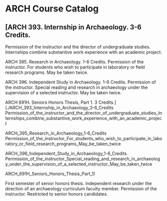 # ARCH Course Catalog

## [ARCH 393. Internship in Archaeology. 3-6 Credits.
Permission of the instructor and the director of undergraduate studies. Internships combine substantive work experience with an academic project.

ARCH 395. Research in Archaeology. 1-6 Credits.
Permission of the instructor. For students who wish to participate in laboratory or field research programs. May be taken twice.

ARCH 396. Independent Study in Archaeology. 1-6 Credits.
Permission of the instructor. Special reading and research in archaeology under the supervision of a selected instructor. May be taken twice.

ARCH 691H. Seniors Honors Thesis, Part 1. 3 Credits.](./ARCH_393_Internship_in_Archaeology_3-6_Credits
Permission_of_the_instructor_and_the_director_of_undergraduate_studies_Internships_combine_substantive_work_experience_with_an_academic_project

ARCH_395_Research_in_Archaeology_1-6_Credits
Permission_of_the_instructor_For_students_who_wish_to_participate_in_laboratory_or_field_research_programs_May_be_taken_twice

ARCH_396_Independent_Study_in_Archaeology_1-6_Credits
Permission_of_the_instructor_Special_reading_and_research_in_archaeology_under_the_supervision_of_a_selected_instructor_May_be_taken_twice

ARCH_691H_Seniors_Honors_Thesis_Part_1)

First semester of senior honors thesis. Independent research under the direction of an archaeology curriculum faculty member. Permission of the instructor. Restricted to senior honors candidates.

